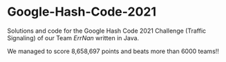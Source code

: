 # Google-Hash-Code-2021


Solutions and code for the Google Hash Code 2021 Challenge (Traffic Signaling) of our Team *ErrNan* written in Java.

We managed to score 8,658,697 points and beats more than 6000 teams!! 

